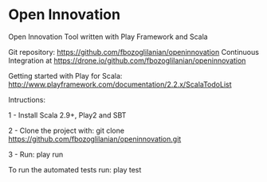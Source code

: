 Open Innovation
==============

Open Innovation Tool written with Play Framework and Scala

Git repository: https://github.com/fbozoglilanian/openinnovation
Continuous Integration at https://drone.io/github.com/fbozoglilanian/openinnovation

Getting started with Play for Scala: http://www.playframework.com/documentation/2.2.x/ScalaTodoList

Intructions:

1 - Install Scala 2.9+, Play2 and SBT

2 - Clone the project with: git clone https://github.com/fbozoglilanian/openinnovation.git

3 - Run: play run

To run the automated tests run:
play test
